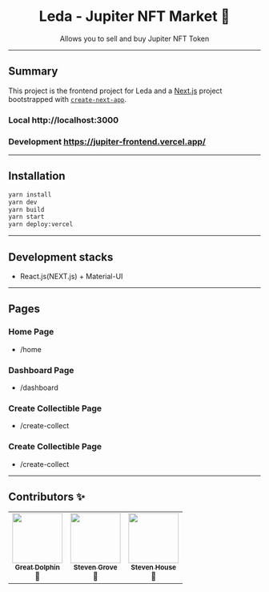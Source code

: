 <div align="center">
<h1>Leda - Jupiter NFT Market 🎣</h1>

<p>Allows you to sell and buy Jupiter NFT Token</p>
</div>

---

## Summary

This project is the frontend project for Leda and  a [Next.js](https://nextjs.org/) project bootstrapped with [`create-next-app`](https://github.com/vercel/next.js/tree/canary/packages/create-next-app).

### Local http://localhost:3000
### Development https://jupiter-frontend.vercel.app/

---

## Installation

```bash
yarn install
yarn dev
yarn build
yarn start
yarn deploy:vercel
```
---
## Development stacks

- React.js(NEXT.js) + Material-UI
---

## Pages

### Home Page

- /home
### Dashboard Page

- /dashboard

### Create Collectible Page

- /create-collect

### Create Collectible Page

- /create-collect

---
## Contributors ✨

<!-- prettier-ignore-start -->
<!-- markdownlint-disable -->
<table>
  <tr>
    <td align="center"><a href="https://github.com/thomashanahan"><img src="https://avatars.githubusercontent.com/u/45635459?s=460&u=ecd33db78c295da61ce28d2e92e5f4ca496598ae&v=4" width="100px;" alt=""/><br /><sub><b>Great Dolphin</b></sub></a><br />📖</td>
    <td align="center"><a href="https://sigwo.com/"><img src="https://avatars.githubusercontent.com/u/205676?s=460&u=4a38d83c4b6203c7443b565ba5bf774ed4b0cec6&v=4" width="100px;" alt=""/><br /><sub><b>Steven Grove</b></sub></a><br />🤔</td>
    <td align="center"><a href="https://github.com/shouse"><img src="https://avatars.githubusercontent.com/u/558430?s=460&u=870fd9b43e33eae058454e15457fa04e046d9d2f&v=4" width="100px;" alt=""/><br /><sub><b>Steven House</b></sub></a><br />💬</td>
  </tr>
</table>

<!-- markdownlint-restore -->
<!-- prettier-ignore-end -->


